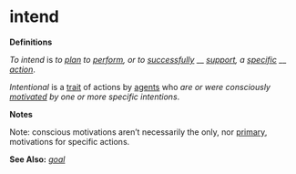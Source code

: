 # intend

**Definitions**

_To intend_ is _to_ [_plan_](https://github.com/gcassel/Modular-Organization-Terminology/blob/master/terms/plan.md) _to_ [_perform_](https://github.com/gcassel/Modular-Organization-Terminology/blob/master/terms/perform.md)_, or to_ [_successfully_](https://github.com/gcassel/Modular-Organization-Terminology/blob/master/terms/succeed.md) __ [_support_](https://github.com/gcassel/Modular-Organization-Terminology/blob/master/terms/support.md)_, a_ [_specific_](https://github.com/gcassel/Modular-Organization-Terminology/blob/master/terms/specific.md) __ [_action_](https://github.com/gcassel/Modular-Organization-Terminology/blob/master/terms/act.md).

_Intentional_ is a [trait](https://github.com/gcassel/Modular-Organization-Terminology/blob/master/terms/trait.md) of actions by [agents](https://github.com/gcassel/Modular-Organization-Terminology/blob/master/terms/agent.md) who _are or were consciously_ [_motivated_](https://github.com/gcassel/Modular-Organization-Terminology/blob/master/terms/motivate.md) _by one or more specific intentions_.

**Notes**

Note: conscious motivations aren’t necessarily the only, nor [primary](https://github.com/gcassel/Modular-Organization-Terminology/blob/master/terms/base.md), motivations for specific actions.

**See Also:** [_goal_](https://github.com/gcassel/Modular-Organization-Terminology/blob/master/terms/goal.md)
